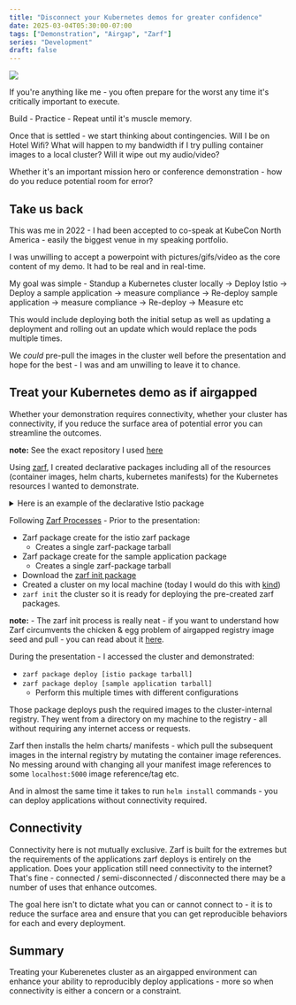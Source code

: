 ```yaml
---
title: "Disconnect your Kubernetes demos for greater confidence"
date: 2025-03-04T05:30:00-07:00
tags: ["Demonstration", "Airgap", "Zarf"]
series: "Development"
draft: false
---
```


![](https://content.bekindchooseviolence.com/airgap-demo.png)

If you're anything like me - you often prepare for the worst any time it's critically important to execute. 

Build - Practice - Repeat until it's muscle memory.

Once that is settled - we start thinking about contingencies. Will I be on Hotel Wifi? What will happen to my bandwidth if I try pulling container images to a local cluster? Will it wipe out my audio/video?

Whether it's an important mission hero or conference demonstration - how do you reduce potential room for error?

## Take us back

This was me in 2022 - I had been accepted to co-speak at KubeCon North America - easily the biggest venue in my speaking portfolio. 

I was unwilling to accept a powerpoint with pictures/gifs/video as the core content of my demo. It had to be real and in real-time.

My goal was simple - Standup a Kubernetes cluster locally -> Deploy Istio -> Deploy a sample application -> measure compliance -> Re-deploy sample application -> measure compliance -> Re-deploy -> Measure etc

This would include deploying both the initial setup as well as updating a deployment and rolling out an update which would replace the pods multiple times. 

We _could_ pre-pull the images in the cluster well before the presentation and hope for the best - I was and am unwilling to leave it to chance. 

## Treat your Kubernetes demo as if airgapped

Whether your demonstration requires connectivity, whether your cluster has connectivity, if you reduce the surface area of potential error you can streamline the outcomes. 

**note:** See the exact repository I used [here](https://github.com/brandtkeller/KCCNCNA-2022)

Using [zarf](https://github.com/zarf-dev/zarf), I created declarative packages including all of the resources (container images, helm charts, kubernetes manifests) for the Kubernetes resources I wanted to demonstrate. 

<details>
  <summary>Here is an example of the declarative Istio package</summary>

  ```yaml
  kind: ZarfPackageConfig
  metadata:
    name: istio-package
    description: "Simple example to load compliant and non-compliant workloads"

  components:
    - name: istio-base
      description: "istio for arm64"
      charts:
        - name: base
          url: https://istio-release.storage.googleapis.com/charts
          version: 1.15.2 
          namespace: istio-system

    - name: istiod
      description: "istiod for arm64"
      images:
        - docker.io/istio/pilot:1.15.2
        - docker.io/istio/proxyv2:1.15.2
        
      charts:
        - name: istiod
          url: https://istio-release.storage.googleapis.com/charts
          version: 1.15.2 
          namespace: istio-system
  ```
</details> 


Following [Zarf Processes](https://docs.zarf.dev/ref/) - Prior to the presentation:
- Zarf package create for the istio zarf package
  - Creates a single zarf-package tarball
- Zarf package create for the sample application package
  - Creates a single zarf-package tarball
- Download the [zarf init package](https://docs.zarf.dev/ref/init-package/)
- Created a cluster on my local machine (today I would do this with [kind](https://kind.sigs.k8s.io/))
- `zarf init` the cluster so it is ready for deploying the pre-created zarf packages.

**note:** - The zarf init process is really neat - if you want to understand how Zarf circumvents the chicken & egg problem of airgapped registry image seed and pull - you can read about it [here](https://docs.zarf.dev/contribute/nerd-notes/).

During the presentation - I accessed the cluster and demonstrated:
- `zarf package deploy [istio package tarball]`
- `zarf package deploy [sample application tarball]`
  - Perform this multiple times with different configurations

Those package deploys push the required images to the cluster-internal registry. They went from a directory on my machine to the registry - all without requiring any internet access or requests. 

Zarf then installs the helm charts/ manifests - which pull the subsequent images in the internal registry by mutating the container image references. No messing around with changing all your manifest image references to some `localhost:5000` image reference/tag etc. 

And in almost the same time it takes to run `helm install` commands - you can deploy applications without connectivity required.

## Connectivity

Connectivity here is not mutually exclusive. Zarf is built for the extremes but the requirements of the applications zarf deploys is entirely on the application. Does your application still need connectivity to the internet? That's fine - connected / semi-disconnected / disconnected there may be a number of uses that enhance outcomes. 

The goal here isn't to dictate what you can or cannot connect to - it is to reduce the surface area and ensure that you can get reproducible behaviors for each and every deployment. 

## Summary

Treating your Kuberenetes cluster as an airgapped environment can enhance your ability to reproducibly deploy applications - more so when connectivity is either a concern or a constraint. 